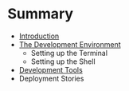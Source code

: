 # Summary

* [Introduction](introduction.md)
* [The Development Environment](the_development_environment.md)
   * Setting up the Terminal
   * Setting up the Shell
* [Development Tools](development_tools.md)
* Deployment Stories

